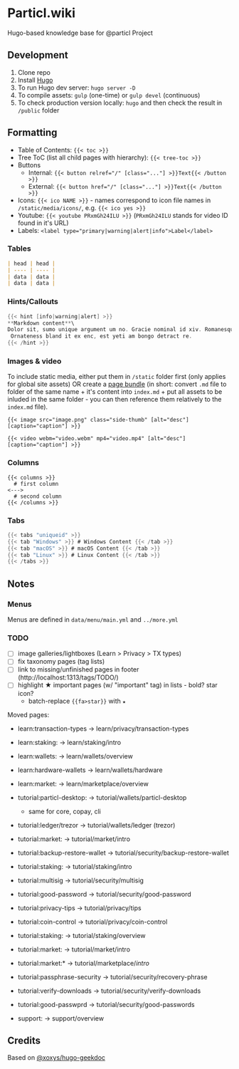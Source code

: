 # Particl.wiki

Hugo-based knowledge base for @particl Project


## Development

1. Clone repo
2. Install [Hugo](gohugo.io)
3. To run Hugo dev server: `hugo server -D`
4. To compile assets: `gulp` (one-time) or `gulp devel` (continuous)
5. To check production version locally: `hugo` and then check the result in `/public` folder


## Formatting

- Table of Contents: `{{< toc >}}`
- Tree ToC (list all child pages with hierarchy): `{{< tree-toc >}}`
- Buttons
  - Internal: `{{< button relref="/" [class="..."] >}}Text{{< /button >}}`
  - External: `{{< button href="/" [class="..."] >}}Text{{< /button >}}`
- Icons: `{{< ico NAME >}}` - names correspond to icon file names in `/static/media/icons/`, e.g. `{{< ico yes >}}`
- Youtube: `{{< youtube PRxmGh24ILU >}}` (`PRxmGh24ILU` stands for video ID found in it's URL)
- Labels: `<label type="primary|warning|alert|info">Label</label>`

### Tables

```markdown
| head | head |
| ---- | ---- |
| data | data |
| data | data |
```

### Hints/Callouts

```go
{{< hint [info|warning|alert] >}}
**Markdown content**\
Dolor sit, sumo unique argument um no. Gracie nominal id xiv. Romanesque acclimates investiture.
 Ornateness bland it ex enc, est yeti am bongo detract re.
{{< /hint >}}
```

### Images & video

To include static media, either put them in `/static` folder first (only applies for global site assets) OR create a [page bundle](https://gohugo.io/content-management/page-bundles/) (in short: convert `.md` file to folder of the same name + it's content into `index.md` + put all assets to be inluded in the same folder - you can then reference them relatively to the `index.md` file).

```
{{< image src="image.png" class="side-thumb" [alt="desc"] [caption="caption"] >}}

{{< video webm="video.webm" mp4="video.mp4" [alt="desc"] [caption="caption"] >}}
```

### Columns

```
{{< columns >}}
  # first column
<--->
  # second column
{{< /columns >}}
```

### Tabs

```go
{{< tabs "uniqueid" >}}
{{< tab "Windows" >}} # Windows Content {{< /tab >}}
{{< tab "macOS" >}} # macOS Content {{< /tab >}}
{{< tab "Linux" >}} # Linux Content {{< /tab >}}
{{< /tabs >}}
```


## Notes

### Menus

Menus are defined in `data/menu/main.yml` and `../more.yml`

### TODO

- [ ] image galleries/lightboxes (Learn > Privacy > TX types)
- [ ] fix taxonomy pages (tag lists)
- [ ] link to missing/unfinished pages in footer (http://localhost:1313/tags/TODO/)
- [ ] highlight ★ important pages (w/ "important" tag) in lists - bold? star icon?
  - batch-replace `{{fa>star}}` with `★`

Moved pages:

- learn:transaction-types -> learn/privacy/transaction-types
- learn:staking: -> learn/staking/intro
- learn:wallets: -> learn/wallets/overview
- learn:hardware-wallets -> learn/wallets/hardware
- learn:market: -> learn/marketplace/overview

- tutorial:particl-desktop: -> tutorial/wallets/particl-desktop
  + same for core, copay, cli
- tutorial:ledger/trezor -> tutorial/wallets/ledger (trezor)
- tutorial:market: -> tutorial/market/intro
- tutorial:backup-restore-wallet -> tutorial/security/backup-restore-wallet
- tutorial:staking: -> tutorial/staking/intro
- tutorial:multisig -> tutorial/security/multisig
- tutorial:good-password -> tutorial/security/good-password
- tutorial:privacy-tips -> tutorial/privacy/tips
- tutorial:coin-control -> tutorial/privacy/coin-control
- tutorial:staking: -> tutorial/staking/overview
- tutorial:market: -> tutorial/market/intro
- tutorial:market:* -> tutorial/marketplace/*intro*
- tutorial:passphrase-security -> tutorial/security/recovery-phrase
- tutorial:verify-downloads -> tutorial/security/verify-downloads
- tutorial:good-passwprd -> tutorial/security/good-passwords

- support: -> support/overview

## Credits

Based on [@xoxys/hugo-geekdoc](https://github.com/xoxys/hugo-geekdoc)
